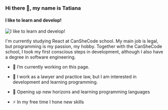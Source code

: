 ### Hi there 👋, my name is Tatiana
#### I like to learn and develop!
![I like to learn and develop!](https://arturssmirnovs.github.io/github-profile-readme-generator/images/banner.png)

I'm currently studying React at CanSheCode school. My main job is legal, but programming is my passion, my hobby. Together with the CanSheCode school, I took my first conscious steps in development, although I also have a degree in software engineering.

- 🔭 I’m currently working on this page. 


- :telescope: I work as a lawyer and practice law, but I am interested in development and learning programming.

- :seedling: Opening up new horizons and learning programming languages

- :zap: In my free time I hone new skills

